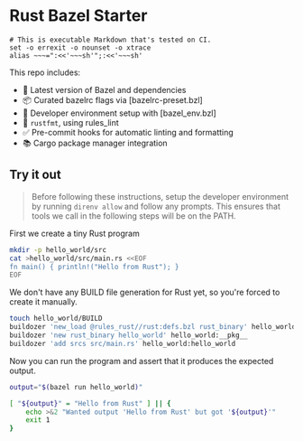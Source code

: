 # Rust Bazel Starter

    # This is executable Markdown that's tested on CI.
    set -o errexit -o nounset -o xtrace
    alias ~~~=":<<'~~~sh'";:<<'~~~sh'

This repo includes:
- 🧱 Latest version of Bazel and dependencies
- 📦 Curated bazelrc flags via [bazelrc-preset.bzl]
- 🧰 Developer environment setup with [bazel_env.bzl]
- 🎨 `rustfmt`, using rules_lint
- ✅ Pre-commit hooks for automatic linting and formatting
- 📚 Cargo package manager integration

## Try it out

> Before following these instructions, setup the developer environment by running <code>direnv allow</code> and follow any prompts.
> This ensures that tools we call in the following steps will be on the PATH.

First we create a tiny Rust program

~~~sh
mkdir -p hello_world/src
cat >hello_world/src/main.rs <<EOF
fn main() { println!("Hello from Rust"); }
EOF
~~~

We don't have any BUILD file generation for Rust yet,
so you're forced to create it manually.

~~~sh
touch hello_world/BUILD
buildozer 'new_load @rules_rust//rust:defs.bzl rust_binary' hello_world:__pkg__
buildozer 'new rust_binary hello_world' hello_world:__pkg__
buildozer 'add srcs src/main.rs' hello_world:hello_world
~~~

Now you can run the program and assert that it produces the expected output.

~~~sh
output="$(bazel run hello_world)"

[ "${output}" = "Hello from Rust" ] || {
    echo >&2 "Wanted output 'Hello from Rust' but got '${output}'"
    exit 1
}
~~~
